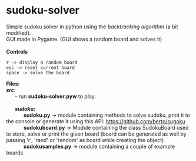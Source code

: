 # sudoku-solver
Simple sudoku solver in python using the <i>backtracking algorithm</i> (a bit modified).<br/>
GUI made in Pygame. (GUI shows a random board and solves it)</br></br>
<b>Controls</b><br/>
```
r -> display a random board
esc -> reset current board
space -> solve the board
```
<b>Files:</b></br>
<i><b>src:</b></i><br/>
&nbsp;&nbsp;&nbsp;&nbsp;&nbsp;&nbsp;- run <b>sudoku-solver.pyw</b> to play.</br></br>
&nbsp;&nbsp;&nbsp;&nbsp;&nbsp;&nbsp;<i><b>sudoku:</b></i><br/>
&nbsp;&nbsp;&nbsp;&nbsp;&nbsp;&nbsp;&nbsp;&nbsp;&nbsp;&nbsp;&nbsp;&nbsp;<b>sudoku.py</b>    -> module containing methods to solve sudoku, print it to the console or generate it using this API: https://github.com/berto/sugoku<br/>
&nbsp;&nbsp;&nbsp;&nbsp;&nbsp;&nbsp;&nbsp;&nbsp;&nbsp;&nbsp;&nbsp;&nbsp;<b>sudokuboard.py</b>  -> Module containing the class SudokuBoard used to store, solve or print the given board (board can be generated as well by passing 'r', 'rand' or 'random' as board while creating the object)<br/>
&nbsp;&nbsp;&nbsp;&nbsp;&nbsp;&nbsp;&nbsp;&nbsp;&nbsp;&nbsp;&nbsp;&nbsp;<b>sudokusamples.py</b> -> module containing a couple of example boards<br/>
